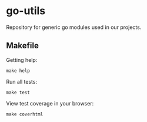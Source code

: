 # go-utils

Repository for generic go modules used in our projects.


## Makefile ##
Getting help:
```shell
make help
```
Run all tests:
```shell
make test
```
View test coverage in your browser:
```shell
make coverhtml
```
